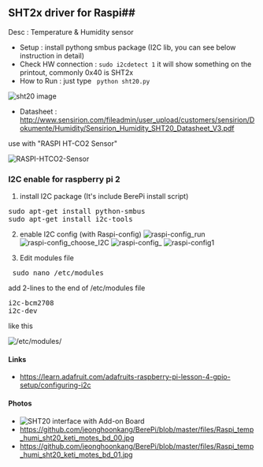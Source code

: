 
## SHT2x driver for Raspi##
Desc : Temperature & Humidity sensor

 - Setup : install pythong smbus package (I2C lib, you can see below instruction in detail)
 - Check HW connection : ``sudo i2cdetect 1`` it will show something on the printout, commonly 0x40 is SHT2x
 - How to Run : just type `` python sht20.py``

![sht20 image](http://www.sensirion.com/fileadmin/user_upload/customers/sensirion/Bilder/ProductPictures/Sensirion_Humidity_SHT20.jpg)

  - Datasheet : http://www.sensirion.com/fileadmin/user_upload/customers/sensirion/Dokumente/Humidity/Sensirion_Humidity_SHT20_Datasheet_V3.pdf

use with "RASPI HT-CO2 Sensor"

![RASPI-HTCO2-Sensor](https://raw.githubusercontent.com/kowonsik/RPiLogger/master/th-co2.png)

###  I2C enable for raspberry pi 2 ###

1. install I2C package (It's include BerePi install script)
<pre>
sudo apt-get install python-smbus
sudo apt-get install i2c-tools
</pre>

2. enable I2C config (with Raspi-config)
![raspi-config_run](https://learn.adafruit.com/system/assets/assets/000/022/831/medium800/learn_raspberry_pi_advancedopt.png)
![raspi-config_choose_I2C](https://learn.adafruit.com/system/assets/assets/000/022/832/medium800/learn_raspberry_pi_i2c.png)
![raspi-config_](https://learn.adafruit.com/system/assets/assets/000/022/834/medium800/learn_raspberry_pi_wouldyoukindly.png)
![raspi-config1](https://learn.adafruit.com/system/assets/assets/000/022/833/medium800/learn_raspberry_pi_i2ckernel.png)

3. Edit modules file
<pre> sudo nano /etc/modules</pre>

add 2-lines to the end of /etc/modules file
<pre>
i2c-bcm2708
i2c-dev
</pre>

like this

![/etc/modules/](https://learn.adafruit.com/system/assets/assets/000/003/054/medium800/learn_raspberry_pi_editing_modules_file.png)

#### Links 
- https://learn.adafruit.com/adafruits-raspberry-pi-lesson-4-gpio-setup/configuring-i2c

#### Photos
- ![SHT20 interface with Add-on Board](https://raw.githubusercontent.com/jeonghoonkang/BerePi/master/files/raspi_temp_humi_addon.jpg)
- https://github.com/jeonghoonkang/BerePi/blob/master/files/Raspi_temp_humi_sht20_keti_motes_bd_00.jpg
- https://github.com/jeonghoonkang/BerePi/blob/master/files/Raspi_temp_humi_sht20_keti_motes_bd_01.jpg


